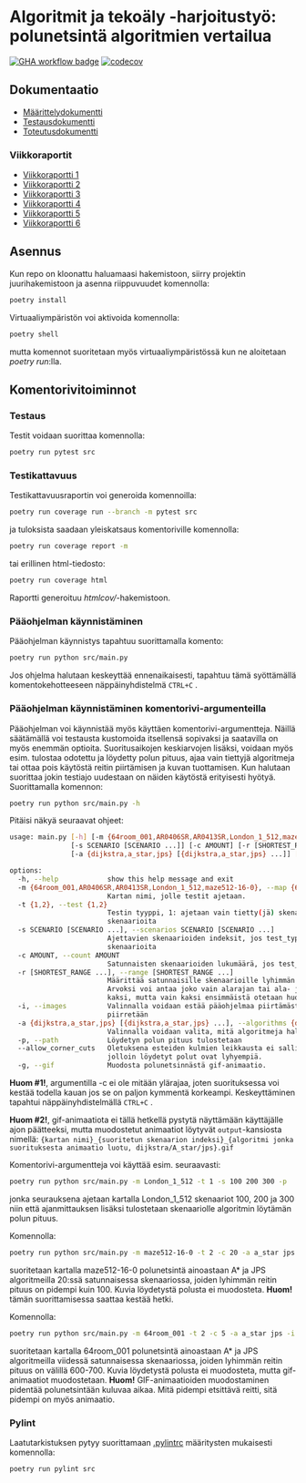 # Algoritmit ja tekoäly -harjoitustyö: polunetsintä algoritmien vertailua
[![GHA workflow badge](https://github.com/Wincewind/tiralabra/workflows/CI/badge.svg)](https://github.com/Wincewind/tiralabra/actions/workflows/main.yml)
[![codecov](https://codecov.io/gh/Wincewind/tiralabra/graph/badge.svg?token=TGY0XJ0UZM)](https://codecov.io/gh/Wincewind/tiralabra)

## Dokumentaatio
- [Määrittelydokumentti](dokumentaatio/Määrittelydokumentti.md)
- [Testausdokumentti](dokumentaatio/Testausdokumentti.md)
- [Toteutusdokumentti](dokumentaatio/Toteutusdokumentti.md)

### Viikkoraportit
- [Viikkoraportti 1](dokumentaatio/viikkoraportit/viikkoraportti_1.md)
- [Viikkoraportti 2](dokumentaatio/viikkoraportit/viikkoraportti_2.md)
- [Viikkoraportti 3](dokumentaatio/viikkoraportit/viikkoraportti_3.md)
- [Viikkoraportti 4](dokumentaatio/viikkoraportit/viikkoraportti_4.md)
- [Viikkoraportti 5](dokumentaatio/viikkoraportit/viikkoraportti_5.md)
- [Viikkoraportti 6](dokumentaatio/viikkoraportit/viikkoraportti_6.md)

## Asennus
Kun repo on kloonattu haluamaasi hakemistoon, siirry projektin juurihakemistoon ja asenna riippuvuudet komennolla:
```bash
poetry install
```
Virtuaaliympäristön voi aktivoida komennolla:
```bash
poetry shell
```
mutta komennot suoritetaan myös virtuaaliympäristössä kun ne aloitetaan _poetry run_:lla.

## Komentorivitoiminnot

### Testaus
Testit voidaan suorittaa komennolla:
```bash
poetry run pytest src
```

### Testikattavuus
Testikattavuusraportin voi generoida komennoilla:
```bash
poetry run coverage run --branch -m pytest src
```
ja tuloksista saadaan yleiskatsaus komentoriville komennolla:
```bash
poetry run coverage report -m
```
tai erillinen html-tiedosto:
```bash
poetry run coverage html
```
Raportti generoituu _htmlcov/_-hakemistoon.

### Pääohjelman käynnistäminen
Pääohjelman käynnistys tapahtuu suorittamalla komento:

```bash
poetry run python src/main.py
```
Jos ohjelma halutaan keskeyttää ennenaikaisesti, tapahtuu tämä syöttämällä komentokehotteeseen näppäinyhdistelmä `CTRL+C` .

### Pääohjelman käynnistäminen komentorivi-argumenteilla
Pääohjelman voi käynnistää myös käyttäen komentorivi-argumentteja. Näillä säätämällä voi testausta kustomoida itsellensä sopivaksi ja saatavilla on myös enemmän optioita. Suoritusaikojen keskiarvojen lisäksi, voidaan myös esim. tulostaa odotettu ja löydetty polun pituus, ajaa vain tiettyjä algoritmeja tai ottaa pois käytöstä reitin piirtämisen ja kuvan tuottamisen. Kun halutaan suorittaa jokin testiajo uudestaan on näiden käytöstä erityisesti hyötyä. Suorittamalla komennon:
```bash
poetry run python src/main.py -h
```
Pitäisi näkyä seuraavat ohjeet:
```bash
usage: main.py [-h] [-m {64room_001,AR0406SR,AR0413SR,London_1_512,maze512-16-0}] [-t {1,2}]
               [-s SCENARIO [SCENARIO ...]] [-c AMOUNT] [-r [SHORTEST_RANGE ...]] [-i]
               [-a {dijkstra,a_star,jps} [{dijkstra,a_star,jps} ...]] [-p] [--allow_corner_cuts] [-g]

options:
  -h, --help            show this help message and exit
  -m {64room_001,AR0406SR,AR0413SR,London_1_512,maze512-16-0}, --map {64room_001,AR0406SR,AR0413SR,London_1_512,maze512-16-0}
                        Kartan nimi, jolle testit ajetaan.
  -t {1,2}, --test {1,2}
                        Testin tyyppi, 1: ajetaan vain tietty(jä) skenaario(ita), 2: ajetaan x määrä satunnaisia
                        skenaarioita
  -s SCENARIO [SCENARIO ...], --scenarios SCENARIO [SCENARIO ...]
                        Ajettavien skenaarioiden indeksit, jos test_type=1. Huom. eri kartoilla on eri määrä ajettavia
                        skenaarioita
  -c AMOUNT, --count AMOUNT
                        Satunnaisten skenaarioiden lukumäärä, jos test_type=2
  -r [SHORTEST_RANGE ...], --range [SHORTEST_RANGE ...]
                        Määrittää satunnaisille skenaarioille lyhimmän polun ala- ja/tai ylärajan, jos test_type=2.
                        Arvoksi voi antaa joko vain alarajan tai ala- ja ylärajan. Arvoja voi syöttää enemmän kuin
                        kaksi, mutta vain kaksi ensimmäistä otetaan huomioon.
  -i, --images          Valinnalla voidaan estää pääohjelmaa piirtämästä kuvia algoritmien testeistä. Oletuksena kuvat
                        piirretään
  -a {dijkstra,a_star,jps} [{dijkstra,a_star,jps} ...], --algorithms {dijkstra,a_star,jps} [{dijkstra,a_star,jps} ...]
                        Valinnalla voidaan valita, mitä algoritmeja halutaan testata
  -p, --path            Löydetyn polun pituus tulostetaan
  --allow_corner_cuts   Oletuksena esteiden kulmien leikkausta ei sallita. Tällä argumentilla voidaan se mahdollistaa,
                        jolloin löydetyt polut ovat lyhyempiä.
  -g, --gif             Muodosta polunetsinnästä gif-animaatio.
```
**Huom #1!**, argumentilla -c ei ole mitään ylärajaa, joten suorituksessa voi kestää todella kauan jos se on paljon kymmentä korkeampi. Keskeyttäminen tapahtui näppäinyhdistelmällä `CTRL+C` .

**Huom #2!**, gif-animaatiota ei tällä hetkellä pystytä näyttämään käyttäjälle ajon päätteeksi, mutta muodostetut animaatiot löytyvät `output`-kansiosta nimellä:
`{kartan nimi}_{suoritetun skenaarion indeksi}_{algoritmi jonka suorituksesta animaatio luotu, dijkstra/A_star/jps}.gif`

Komentorivi-argumentteja voi käyttää esim. seuraavasti:
```bash
poetry run python src/main.py -m London_1_512 -t 1 -s 100 200 300 -p
```
jonka seurauksena ajetaan kartalla London_1_512 skenaariot 100, 200 ja 300 niin että ajanmittauksen lisäksi tulostetaan skenaariolle algoritmin löytämän polun pituus.

Komennolla:
```bash
poetry run python src/main.py -m maze512-16-0 -t 2 -c 20 -a a_star jps -i -r 100
```
suoritetaan kartalla maze512-16-0 polunetsintä ainoastaan A* ja JPS algoritmeilla 20:ssä satunnaisessa skenaariossa, joiden lyhimmän reitin pituus on pidempi kuin 100. Kuvia löydetystä polusta ei muodosteta. **Huom!** tämän suorittamisessa saattaa kestää hetki.

Komennolla:
```bash
poetry run python src/main.py -m 64room_001 -t 2 -c 5 -a a_star jps -i -g -r 600 700
```
suoritetaan kartalla 64room_001 polunetsintä ainoastaan A* ja JPS algoritmeilla viidessä satunnaisessa skenaariossa, joiden lyhimmän reitin pituus on välillä 600-700. Kuvia löydetystä polusta ei muodosteta, mutta gif-animaatiot muodostetaan. **Huom!** GIF-animaatioiden muodostaminen pidentää polunetsintään kuluvaa aikaa. Mitä pidempi etsittävä reitti, sitä pidempi on myös animaatio. 

### Pylint

Laatutarkistuksen pytyy suorittamaan [.pylintrc](.pylintrc) määritysten mukaisesti komennolla:

```bash
poetry run pylint src
```
